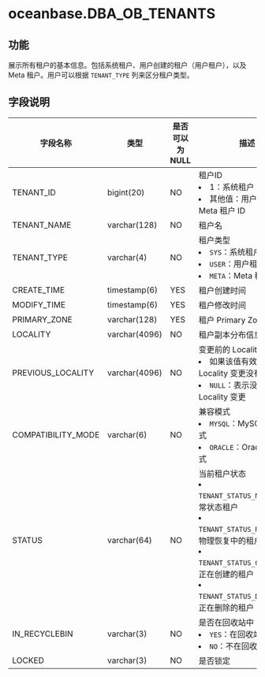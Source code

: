 oceanbase.DBA_OB_TENANTS
=============================================


功能
-------------------

展示所有租户的基本信息。包括系统租户、用户创建的租户（用户租户），以及 Meta 租户。用户可以根据 `TENANT_TYPE` 列来区分租户类型。

字段说明
----------------------

|        字段名称        |      类型       | 是否可以为 NULL |        描述         |
|--------------------|---------------|------------|-------------------------------------------------------------------------------------------------------------------------------------------------------------------------------------------------------------------------------------------------------------------------------------------------------------------------------|
| TENANT_ID          | bigint(20)    | NO         | 租户ID <li> 1：系统租户 ID   <li> 其他值：用户租户或者 Meta 租户 ID            |
| TENANT_NAME        | varchar(128)  | NO         | 租户名|
| TENANT_TYPE        | varchar(4)    | NO         | 租户类型 <li> `SYS`：系统租户   <li> `USER`：用户租户   <li> `META`：Meta 租户              |
| CREATE_TIME        | timestamp(6)  | YES        | 租户创建时间            |
| MODIFY_TIME        | timestamp(6)  | YES         |   租户修改时间  | 
| PRIMARY_ZONE       | varchar(128)  | YES        | 租户 Primary Zone   |
| LOCALITY           | varchar(4096) | NO         | 租户副本分布信息          |
| PREVIOUS_LOCALITY  | varchar(4096) | NO         | 变更前的 Locality 信息 <li> 如果该值有效，则说明 Locality 变更没有完成   <li> `NULL`：表示没有进行 Locality 变更         |
| COMPATIBILITY_MODE | varchar(6)    | NO         | 兼容模式 <li> `MYSQL`：MySQL 兼容模式   <li> `ORACLE`：Oracle 兼容模式    |
| STATUS             | varchar(64)   | NO         | 当前租户状态 <li> `TENANT_STATUS_NORMAL`：正常状态租户   <li> `TENANT_STATUS_RESTORE`：物理恢复中的租户   <li> `TENANT_STATUS_CREATING`：正在创建的租户   <li> `TENANT_STATUS_DROPPING`：正在删除的租户    |
| IN_RECYCLEBIN      | varchar(3)    | NO         | 是否在回收站中 <li> `YES`：在回收站中   <li> `NO`：不在回收站中  |
| LOCKED             | varchar(3)    | NO         | 是否锁定  |
